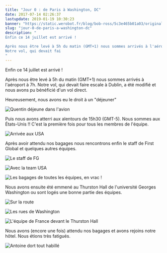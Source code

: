 ```yaml
---
title: "Jour 0 : de Paris à Washington, DC"
date: 2017-07-14 02:26:37
lastupdate: 2019-01-19 10:30:23
banner: "https://static.werobot.fr/blog/bob-ross/5c3e465b01a03/original.jpg"
slug: "jour-0-de-paris-a-washington-dc"
description: " 
Enfin ce 14 juillet est arrivé !

Après nous être levé à 5h du matin (GMT+1) nous sommes arrivés à l'aéroport à 7h.
Notre vol, qui devait fai
"
---
```

Enfin ce 14 juillet est arrivé !

Après nous être levé à 5h du matin (GMT+1) nous sommes arrivés à l'aéroport à 7h.
Notre vol, qui devait faire escale à Dublin, a été modifié et nous avons pu bénéficié d'un vol direct.

Heureusement, nous avons eu le droit à un "déjeuner"

![Quentin déjeune dans l'avion](https://static.werobot.fr/blog/bob-ross/5c3e465b7e066/50.jpg "Quentin déjeune dans l'avion")

Puis nous avons atterri aux alentours de 15h30 (GMT-5).
Nous sommes aux États-Unis !! C'est la première fois pour tous les membres de l'équipe. 

![Arrivée aux USA](https://static.werobot.fr/blog/bob-ross/5c3e465b01a03/50.jpg "Arrivée aux USA")

Après avoir attendu nos bagages nous rencontrons enfin le staff de First Global et quelques autres équipes.

![Le staff de FG](https://static.werobot.fr/blog/bob-ross/5c3e465c5002a/50.jpg "Le staff de FG")

![Avec la team USA](https://static.werobot.fr/blog/bob-ross/5c3e465cb1efd/50.jpg "Avec la team USA")

![Les bagages de toutes les équipes, en vrac !](https://static.werobot.fr/blog/bob-ross/5c3e465d1fec4/50.jpg "Les bagages de toutes les équipes, en vrac !")

Nous avons ensuite été emmené au Thurston Hall de l'université Georges Washington ou sont logés une bonne partie des équipes.

![Sur la route](https://static.werobot.fr/blog/bob-ross/5c3e465d8411b/50.jpg "Sur la route")

![Les rues de Washington](https://static.werobot.fr/blog/bob-ross/5c3e465e29ca4/50.jpg "Les rues de Washington")

![L'équipe de France devant le Thurston Hall](https://static.werobot.fr/blog/bob-ross/5c3e465e8e5fb/50.jpg "L'équipe de France devant le Thurston Hall")

Nous avons (encore une fois) attendu nos bagages et avons rejoins notre hôtel.
Nous étions très fatigués.

![Antoine dort tout habillé](https://static.werobot.fr/blog/bob-ross/5c3e465f29d0a/50.jpg "Antoine dort tout habillé")

    